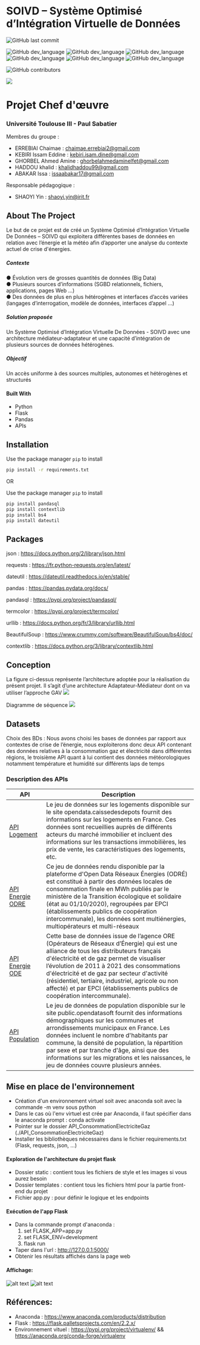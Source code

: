 # SOIVD – Système Optimisé d’Intégration Virtuelle de Données


![GitHub last commit](https://img.shields.io/github/last-commit/Master2-IAFA/65307369?color=red&style=for-the-badge)

![GitHub dev_language](https://img.shields.io/badge/Python-yellow?style=flat&logo=python&logoColor=white)
![GitHub dev_language](https://img.shields.io/badge/Jupyter-orange?style=flat&logo=jupyter&logoColor=white)
![GitHub dev_language](https://img.shields.io/badge/Pandas-6aa84f?style=flat&logo=pandas&logoColor=white)
![GitHub dev_language](https://img.shields.io/badge/Flask-000000?style=flat&logo=flask&logoColor=white)
![GitHub dev_language](https://img.shields.io/badge/API-blue?style=flat&logo=fastapi&logoColor=white)
![GitHub dev_language](https://img.shields.io/badge/Trello-brown?style=flat&logo=trello&logoColor=white)

![GitHub contributors](https://img.shields.io/github/contributors/Master2-IAFA/65307369?style=social)



<img src="./Diagrams/SOIVD-logo-gif.gif">

# **Projet Chef d'œuvre** 
### **Université Toulouse III - Paul Sabatier**

Membres du groupe :

- ERREBIAI Chaimae : chaimae.errebiai2@gmail.com
-	KEBIRI Issam Eddine : kebiri.isam.dine@gmail.com 
-	GHORBEL Ahmed Amine : ghorbelahmedaminelfet@gmail.com 
-	HADDOU khalid : khalidhaddou99@gmail.com 
-	ABAKAR Issa : issaabakar17@gmail.com 

Responsable pédagogique :
- SHAOYI Yin : shaoyi.yin@irit.fr

## About The Project
Le but de ce projet est de créé un Système Optimisé d’Intégration Virtuelle De
Données – SOIVD qui exploitera différentes bases de données en relation avec
l’énergie et la météo afin d’apporter une analyse du contexte actuel de crise
d'énergies.
##### Contexte
● Évolution vers de grosses quantités de données (Big Data)     
● Plusieurs sources d’informations (SGBD relationnels, fichiers, applications, pages Web ...)    
● Des données de plus en plus hétérogènes et interfaces d’accès variées (langages d’interrogation, modèle de données, interfaces d’appel …)   

##### Solution proposée  
Un Système Optimisé d’Intégration Virtuelle De Données - SOIVD avec une
architecture médiateur-adaptateur et une capacité d’intégration de plusieurs sources
de données hétérogènes.

##### Objectif
Un accès uniforme à des sources multiples, autonomes et hétérogènes et structurés


#### Built With
- Python
- Flask
- Pandas
- APIs

## Installation

Use the package manager `pip` to install     
```bash
pip install -r requirements.txt
```
OR      

Use the package manager `pip` to install 

```bash
pip install pandasql
pip install contextlib
pip install bs4
pip install dateutil
```

## Packages

json : https://docs.python.org/2/library/json.html

requests : https://fr.python-requests.org/en/latest/

dateutil : https://dateutil.readthedocs.io/en/stable/

pandas : https://pandas.pydata.org/docs/

pandasql : https://pypi.org/project/pandasql/

termcolor : https://pypi.org/project/termcolor/

urllib : https://docs.python.org/fr/3/library/urllib.html

BeautifulSoup : https://www.crummy.com/software/BeautifulSoup/bs4/doc/

contextlib : https://docs.python.org/3/library/contextlib.html

## Conception
La figure ci-dessus représente l’architecture adoptée pour la réalisation du présent projet. Il s’agit d’une architecture Adaptateur-Médiateur dont on va utiliser l’approche GAV
<img src="./Diagrams/SOIVD_Global_architecture.jpg">

Diagramme de séquence
<img src="./Diagrams/SOIVD_Sequence_diagram.jpg">


## Datasets

Choix des BDs : Nous avons choisi les bases de données par rapport aux contextes de crise de l’énergie, nous exploiterons donc deux API contenant des données relatives à la consommation gaz et électricité dans différentes régions, le troisième API quant à lui contient des données météorologiques notamment température et humidité sur différents laps de temps

### Description des APIs

| API                                                                                                                                 | Description                                                                                                                       |
| ------------------------------------------------------------------------------------------------------------------------------------- | ------------------------------------------------------------------------------------------------------------------------- |
| [API Logement](<https://opendata.caissedesdepots.fr/pages/pagehomerefonte/>) | Le jeu de données sur les logements disponible sur le site opendata.caissedesdepots fournit des informations sur les logements en France. Ces données sont recueillies auprès de différents acteurs du marché immobilier et incluent des informations sur les transactions immobilières, les prix de vente, les caractéristiques des logements, etc. |
| [API Energie ODRE](https://odre.opendatasoft.com/explore/dataset/conso-epci-annuelle/information/?disjunctive.libelle_epci&disjunctive.libelle_departements&disjunctive.libelle_regions&disjunctive.e_operateurs&disjunctive.g_operateurs) | Ce jeu de données rendu disponible par la plateforme d'Open Data Réseaux Énergies (ODRÉ) est constitué à partir des données locales de consommation finale en MWh publiés par le ministère de la Transition écologique et solidaire (état au 01/10/2020), regroupées par EPCI (établissements publics de coopération intercommunale), les données sont multiénergies, multiopérateurs et multi-réseaux |
| [API Energie ODE](https://opendata.agenceore.fr/explore/dataset/conso-elec-gaz-annuelle-par-secteur-dactivite-agregee-epci/information/)  | Cette base de données issue de l’agence ORE (Opérateurs de Réseaux d’Énergie) qui est une alliance de tous les distributeurs français d'électricité et de gaz permet de visualiser l’évolution de 2011 à 2021 des consommations d'électricité et de gaz par secteur d'activité (résidentiel, tertiaire, industriel, agricole ou non affecté) et par EPCI (établissements publics de coopération intercommunale). 
| [API Population](https://public.opendatasoft.com/api/records/1.0/search/?dataset=demographyref-france-pop-legale-commune-arrondissement-municipal-millesime&q=&rows=3536&facet=reg_code&facet=reg_name&facet=com_arm_code&facet=com_arm_name&facet=dep_code&facet=arrdep_code&facet=census_year&facet=start_year&facet=geo_year&facet=epci_name&facet=epci_code&facet=dep_name/)  | Le jeu de données de population disponible sur le site public.opendatasoft fournit des informations démographiques sur les communes et arrondissements municipaux en France. Les données incluent le nombre d'habitants par commune, la densité de population, la répartition par sexe et par tranche d'âge, ainsi que des informations sur les migrations et les naissances, le jeu de données couvre plusieurs années.  |




## Mise en place de l'environnement 
 - Création d'un environnement virtuel soit avec anaconda soit avec la commande -m venv <environment name> sous python
 - Dans le cas où l'env virtuel est crée par Anaconda, il faut spécifier dans le anaconda prompt : conda activate <environment name>
 - Pointer sur le dossier API_ConsommationElectriciteGaz (./API_ConsommationElectriciteGaz)
 - Installer les bibliothèques nécessaires dans le fichier requirements.txt (Flask, requests, json, ...)
#### Exploration de l'architecture du projet flask 
 - Dossier static : contient tous les fichiers de style et les images si vous aurez besoin
 - Dossier templates : contient tous les fichiers html pour la partie front-end du projet
 - Fichier app.py : pour définir le logique et les endpoints
#### Exécution de l'app Flask
 - Dans la commande prompt d'anaconda : 
     1) set FLASK_APP=app.py
     2) set FLASK_ENV=development
     3) flask run
 - Taper dans l'url :  http://127.0.0.1:5000/
 - Obtenir les résultats affichés dans la page web
 
#### Affichage:
![alt text](https://imagizer.imageshack.com/img922/8676/2o56BP.png)
![alt text](https://imagizer.imageshack.com/img923/2163/d1oSyG.png)
## Références:
 - Anaconda : https://www.anaconda.com/products/distribution
 - Flask : https://flask.palletsprojects.com/en/2.2.x/
 - Environnement vituel : https://pypi.org/project/virtualenv/ && https://anaconda.org/conda-forge/virtualenv




